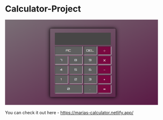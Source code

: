 # Calculator-Project
 <img src= "images/Calculator.png">
 
 
 You can check it out here - https://marias-calculator.netlify.app/